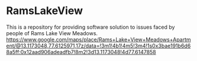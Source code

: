 # RamsLakeView
This is a repository for providing software solution to issues faced by people of Rams Lake View Meadows.
https://www.google.com/maps/place/Rams+Lake+View+Meadows+Apartment/@13.1173048,77.6125971,17z/data=!3m1!4b1!4m5!3m4!1s0x3bae191b6d68a5ff:0x12aad906adeadfb7!8m2!3d13.1173048!4d77.6147858
